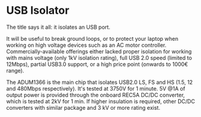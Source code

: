 # USB Isolator

The title says it all: it isolates an USB port.

It will be useful to break ground loops, or to protect your laptop when working on high voltage devices such as an AC motor controller.
Commercially-available offerings either lacked proper isolation for working with mains voltage (only 1kV isolation rating), full USB 2.0 speed (limited to 12Mbps), partial USB3.0 support, or a high price point (onwards to 1000€ range).


The ADUM1366 is the main chip that isolates USB2.0 LS, FS and HS (1.5, 12 and 480Mbps respectively). It's tested at 3750V for 1 minute.
5V @1A of output power is provided through the onboard REC5A DC/DC converter, which is tested at 2kV for 1 min. If higher insulation is required, other DC/DC converters with similar package and 3 kV or more rating exist.
